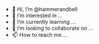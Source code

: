 - 👋 Hi, I’m @hammerandbell
- 👀 I’m interested in ...
- 🌱 I’m currently learning ...
- 💞️ I’m looking to collaborate on ...
- 📫 How to reach me ...

<!---
hammerandbell/hammerandbell is a ✨ special ✨ repository because its `README.md` (this file) appears on your GitHub profile.
You can click the Preview link to take a look at your changes.
--->
